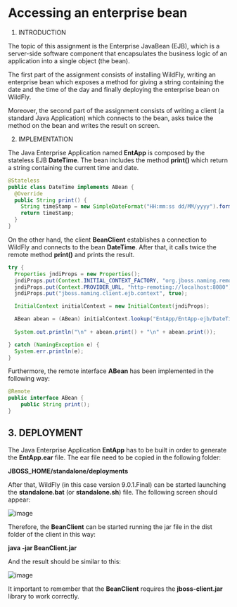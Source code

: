 # Accessing an enterprise bean

1. INTRODUCTION

The topic of this assignment is the Enterprise JavaBean (EJB), which is a server-side software component
that encapsulates the business logic of an application into a single object (the bean).

The first part of the assignment consists of installing WildFly, writing an enterprise bean which exposes a
method for giving a string containing the date and the time of the day and finally deploying the enterprise
bean on WildFly.

Moreover, the second part of the assignment consists of writing a client (a standard Java Application) which
connects to the bean, asks twice the method on the bean and writes the result on screen.

2. IMPLEMENTATION

The Java Enterprise Application named **EntApp** is composed by the stateless EJB **DateTime**. The bean
includes the method **print()** which return a string containing the current time and date.
```java
@Stateless
public class DateTime implements ABean {
  @Override
  public String print() {
    String timeStamp = new SimpleDateFormat("HH:mm:ss dd/MM/yyyy").format(new Date());
    return timeStamp;
  }
}
```

On the other hand, the client **BeanClient** establishes a connection to WildFly and connects to the bean
**DateTime**. After that, it calls twice the remote method **print()** and prints the result.
```java
try {
  Properties jndiProps = new Properties();
  jndiProps.put(Context.INITIAL_CONTEXT_FACTORY, "org.jboss.naming.remote.client.InitialContextFactory");
  jndiProps.put(Context.PROVIDER_URL, "http-remoting://localhost:8080");
  jndiProps.put("jboss.naming.client.ejb.context", true);

  InitialContext initialContext = new InitialContext(jndiProps);

  ABean abean = (ABean) initialContext.lookup("EntApp/EntApp-ejb/DateTime!beans.ABean");
            
  System.out.println("\n" + abean.print() + "\n" + abean.print());

} catch (NamingException e) {
  System.err.println(e);
}
```
Furthermore, the remote interface **ABean** has been implemented in the following way:
```java
@Remote
public interface ABean {
    public String print();
}
```

## 3. DEPLOYMENT
The Java Enterprise Application **EntApp** has to be built in order to generate the **EntApp.ear** file. The ear file
need to be copied in the following folder:

**JBOSS_HOME/standalone/deployments**

After that, WildFly (in this case version 9.0.1.Final) can be started launching the **standalone.bat** (or
**standalone.sh**) file. The following screen should appear:

![image](https://cloud.githubusercontent.com/assets/24565161/21266479/b2108772-c3a6-11e6-84e5-100b46ce0c82.png)

Therefore, the **BeanClient** can be started running the jar file in the dist folder of the client in this way:

**java -jar BeanClient.jar**

And the result should be similar to this:

![image](https://cloud.githubusercontent.com/assets/24565161/21266500/c46d83d4-c3a6-11e6-8c95-6a137e0eb28d.png)

It important to remember that the **BeanClient** requires the **jboss-client.jar** library to work correctly.
